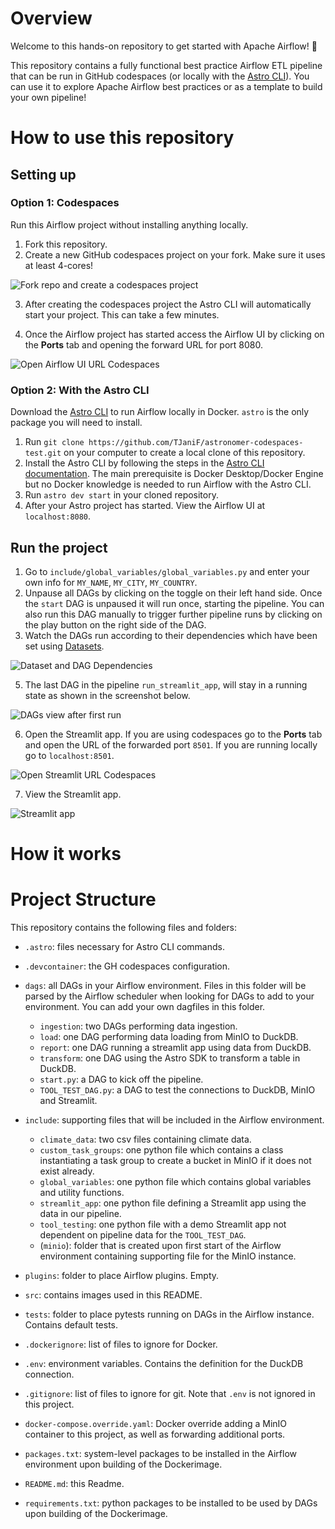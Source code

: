 Overview
========

Welcome to this hands-on repository to get started with Apache Airflow! :rocket:

This repository contains a fully functional best practice Airflow ETL pipeline that can be run in GitHub codespaces (or locally with the [Astro CLI](https://docs.astronomer.io/astro/cli/install-cli)). You can use it to explore Apache Airflow best practices or as a template to build your own pipeline! 

How to use this repository
==========================

## Setting up

### Option 1: Codespaces

Run this Airflow project without installing anything locally.

1. Fork this repository.
2. Create a new GitHub codespaces project on your fork. Make sure it uses at least 4-cores!

![Fork repo and create a codespaces project](src/fork_and_codespaces.png)

3. After creating the codespaces project the Astro CLI will automatically start your project. This can take a few minutes. 

4. Once the Airflow project has started access the Airflow UI by clicking on the **Ports** tab and opening the forward URL for port 8080.

![Open Airflow UI URL Codespaces](src/open_airflow_ui_codespaces.png)


### Option 2: With the Astro CLI

Download the [Astro CLI](https://docs.astronomer.io/astro/cli/install-cli) to run Airflow locally in Docker. `astro` is the only package you will need to install.

1. Run `git clone https://github.com/TJaniF/astronomer-codespaces-test.git` on your computer to create a local clone of this repository.
2. Install the Astro CLI by following the steps in the [Astro CLI documentation](https://docs.astronomer.io/astro/cli/install-cli). The main prerequisite is Docker Desktop/Docker Engine but no Docker knowledge is needed to run Airflow with the Astro CLI.
3. Run `astro dev start` in your cloned repository.
4. After your Astro project has started. View the Airflow UI at `localhost:8080`.

## Run the project

1. Go to `include/global_variables/global_variables.py` and enter your own info for `MY_NAME`, `MY_CITY`, `MY_COUNTRY`. 
2. Unpause all DAGs by clicking on the toggle on their left hand side. Once the `start` DAG is unpaused it will run once, starting the pipeline. You can also run this DAG manually to trigger further pipeline runs by clicking on the play button on the right side of the DAG.
4. Watch the DAGs run according to their dependencies which have been set using [Datasets](https://docs.astronomer.io/learn/airflow-datasets).

![Dataset and DAG Dependencies](src/dataset_dag_dependency.png)

5. The last DAG in the pipeline `run_streamlit_app`, will stay in a running state as shown in the screenshot below.

![DAGs view after first run](src/click_on_run_streamlit.png)

6. Open the Streamlit app. If you are using codespaces go to the **Ports** tab and open the URL of the forwarded port `8501`. If you are running locally go to `localhost:8501`.

![Open Streamlit URL Codespaces](src/open_streamlit_codespaces.png)

7. View the Streamlit app.

![Streamlit app](src/streamlit_app.png)


How it works
============



Project Structure
================

This repository contains the following files and folders:

- `.astro`: files necessary for Astro CLI commands.
- `.devcontainer`: the GH codespaces configuration.

-  `dags`: all DAGs in your Airflow environment. Files in this folder will be parsed by the Airflow scheduler when looking for DAGs to add to your environment. You can add your own dagfiles in this folder.
    - `ingestion`: two DAGs performing data ingestion.
    - `load`: one DAG performing data loading from MinIO to DuckDB.
    - `report`: one DAG running a streamlit app using data from DuckDB.
    - `transform`: one DAG using the Astro SDK to transform a table in DuckDB.
    - `start.py`: a DAG to kick off the pipeline.
    - `TOOL_TEST_DAG.py`: a DAG to test the connections to DuckDB, MinIO and Streamlit.

- `include`: supporting files that will be included in the Airflow environment.
    - `climate_data`: two csv files containing climate data.
    - `custom_task_groups`: one python file which contains a class instantiating a task group to create a bucket in MinIO if it does not exist already.
    - `global_variables`: one python file which contains global variables and utility functions.
    - `streamlit_app`: one python file defining a Streamlit app using the data in our pipeline.
    - `tool_testing`: one python file with a demo Streamlit app not dependent on pipeline data for the `TOOL_TEST_DAG`. 
    - (`minio`): folder that is created upon first start of the Airflow environment containing supporting file for the MinIO instance.

- `plugins`: folder to place Airflow plugins. Empty.
- `src`: contains images used in this README.
- `tests`: folder to place pytests running on DAGs in the Airflow instance. Contains default tests.
- `.dockerignore`: list of files to ignore for Docker.
- `.env`: environment variables. Contains the definition for the DuckDB connection.
- `.gitignore`: list of files to ignore for git. Note that `.env` is not ignored in this project.
- `docker-compose.override.yaml`: Docker override adding a MinIO container to this project, as well as forwarding additional ports.
- `packages.txt`: system-level packages to be installed in the Airflow environment upon building of the Dockerimage.
- `README.md`: this Readme.
- `requirements.txt`: python packages to be installed to be used by DAGs upon building of the Dockerimage.